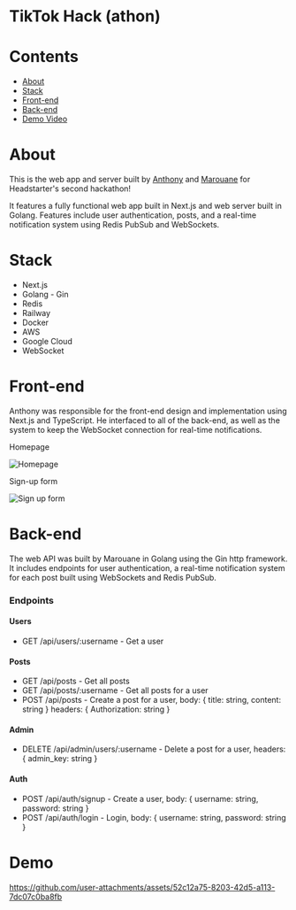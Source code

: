 # TikTok Hack (athon)

# Contents

- [About](https://github.com/lausan3/hs-hackathon2-tiktok?tab=readme-ov-file#about)
- [Stack](https://github.com/lausan3/hs-hackathon2-tiktok?tab=readme-ov-file#stack)
- [Front-end](https://github.com/lausan3/hs-hackathon2-tiktok?tab=readme-ov-file#front-end)
- [Back-end](https://github.com/lausan3/hs-hackathon2-tiktok?tab=readme-ov-file#back-end)
- [Demo Video](https://github.com/lausan3/hs-hackathon2-tiktok?tab=readme-ov-file#demo)

# About

This is the web app and server built by [Anthony](https://www.linkedin.com/in/ant-lau512/) and [Marouane](https://www.linkedin.com/in/marouane-h/) for Headstarter's second hackathon! 

It features a fully functional web app built in Next.js and web server built in Golang. Features include user authentication, posts, and a real-time notification system using Redis PubSub and WebSockets.


# Stack
- Next.js
- Golang - Gin
- Redis
- Railway
- Docker
- AWS
- Google Cloud
- WebSocket


# Front-end
Anthony was responsible for the front-end design and implementation using Next.js and TypeScript. He interfaced to all of the back-end, as well as the system to keep the WebSocket connection for real-time notifications.

Homepage

![Homepage](https://github.com/user-attachments/assets/bc6e6d7e-922e-4424-82f6-80b182d20445)

Sign-up form

![Sign up form](https://github.com/user-attachments/assets/ad5744c3-20f9-4435-b136-9bcd7e440cea)


# Back-end
The web API was built by Marouane in Golang using the Gin http framework. It includes endpoints for user authentication, a real-time notification system for each post built using WebSockets and Redis PubSub.

### Endpoints
#### Users
- GET /api/users/:username - Get a user

#### Posts
- GET /api/posts - Get all posts
- GET /api/posts/:username - Get all posts for a user
- POST /api/posts - Create a post for a user, body: { title: string, content: string } headers: { Authorization: string }
  
#### Admin
- DELETE /api/admin/users/:username - Delete a post for a user, headers: { admin_key: string }

#### Auth
- POST /api/auth/signup - Create a user, body: { username: string, password: string }
- POST /api/auth/login - Login, body: { username: string, password: string }


# Demo

https://github.com/user-attachments/assets/52c12a75-8203-42d5-a113-7dc07c0ba8fb

